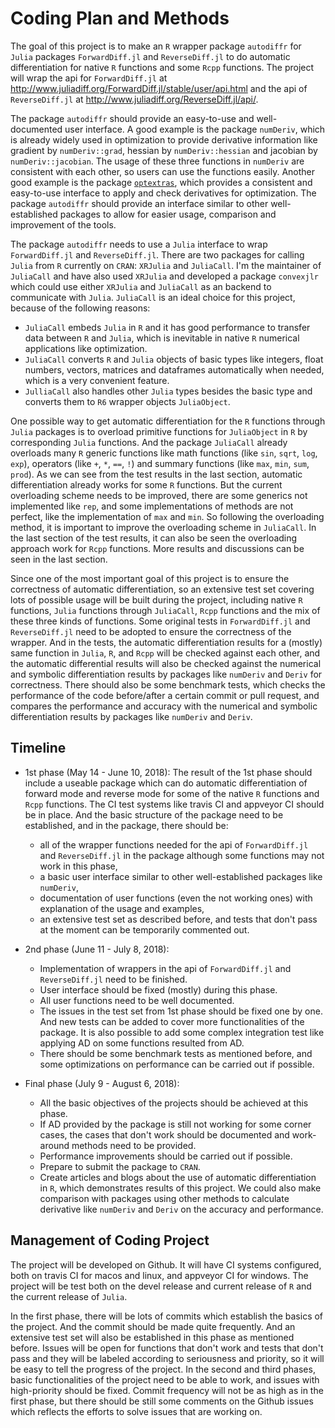 # Coding Plan and Methods

The goal of this project is to make an `R` wrapper package `autodiffr` for `Julia` packages `ForwardDiff.jl` and `ReverseDiff.jl` to do automatic differentiation for native `R` functions
and some `Rcpp` functions.
The project will wrap the api for `ForwardDiff.jl` at <http://www.juliadiff.org/ForwardDiff.jl/stable/user/api.html>
and the api of `ReverseDiff.jl` at <http://www.juliadiff.org/ReverseDiff.jl/api/>.

The package `autodiffr` should provide an easy-to-use and well-documented user interface.
A good example is the package `numDeriv`, which is already widely used in optimization to provide derivative information like gradient by `numDeriv::grad`, hessian by `numDeriv::hessian` and jacobian by `numDeriv::jacobian`.
The usage of these three functions in `numDeriv` are consistent with each other,
so users can use the functions easily.
Another good example is the package [`optextras`]( https://CRAN.R-project.org/package=optextras), which provides a consistent and easy-to-use interface to apply and check derivatives for optimization.
The package `autodiffr` should provide an interface similar to other well-established packages to allow for easier usage, comparison and improvement of the tools.

The package `autodiffr` needs to use a `Julia` interface to wrap `ForwardDiff.jl` and `ReverseDiff.jl`.
There are two packages for calling `Julia` from `R` currently on `CRAN`: `XRJulia` and `JuliaCall`.
I'm the maintainer of `JuliaCall` and have also used `XRJulia` and developed a package `convexjlr` which could use either `XRJulia` and `JuliaCall` as an backend to communicate with `Julia`.
`JuliaCall` is an ideal choice for this project, because of the following reasons:
* `JuliaCall` embeds `Julia` in `R` and it has good performance to transfer data between `R` and `Julia`, which is inevitable in native `R` numerical applications like optimization.
* `JuliaCall` converts `R` and `Julia` objects of basic types like integers, float numbers, vectors, matrices and  dataframes automatically when needed, which is a very convenient feature.
* `JulliaCall` also handles other `Julia` types besides the basic type and converts them to `R6` wrapper objects `JuliaObject`.

One possible way to get automatic differentiation for the `R` functions through `Julia` packages is to overload  primitive functions for `JuliaObject` in `R` by corresponding `Julia` functions.
And the package `JuliaCall` already
overloads many `R` generic functions like math functions (like `sin`, `sqrt`, `log`, `exp`), operators (like `+`, `*`, `==`, `!`) and summary functions (like `max`, `min`, `sum`, `prod`).
As we can see from the test results in the last section,
automatic differentiation already works for some `R` functions.
But the current overloading scheme needs to be improved,
there are some generics not implemented like `rep`,
and some implementations of methods are not perfect, like the implementation of `max` and `min`.
So following the overloading method,
it is important to improve the overloading scheme in `JuliaCall`.
In the last section of the test results, it can also be seen the overloading approach work for `Rcpp` functions.
More results and discussions can be seen in the last section.

Since one of the most important goal of this project is to ensure the correctness of
automatic differentiation, so an extensive test set covering lots of possible usage
will be built during the project, including native `R` functions, `Julia` functions
through `JuliaCall`, `Rcpp` functions and the mix of these three kinds of functions.
Some original tests in `ForwardDiff.jl`
and `ReverseDiff.jl` need to be adopted to ensure the correctness of the wrapper.
And in the tests, the automatic differentiation results for a (mostly) same function
in `Julia`, `R`, and `Rcpp`
will be checked against each other,
and the automatic differential results will also be checked against the numerical
and symbolic differentiation results by packages like `numDeriv` and `Deriv` for correctness.
There should also be some benchmark tests, which checks the performance of the code
before/after a certain commit or pull request,
and compares the performance and accuracy with the numerical
and symbolic differentiation results by packages like `numDeriv` and `Deriv`.

## Timeline

* 1st phase (May 14 - June 10, 2018):
The result of the 1st phase should include a useable package which can do automatic differentiation of forward mode and reverse mode for some of the native `R` functions and `Rcpp` functions.
The CI test systems like travis CI and appveyor CI should be in place.
And the basic structure of the package need to be established, and in the package, there should be:
    * all of the wrapper functions needed for the api of `ForwardDiff.jl` and `ReverseDiff.jl` in the package although some functions may not work in this phase,
    * a basic user interface similar to other well-established packages like `numDeriv`,
    * documentation of user functions (even the not working ones) with explanation of the usage and examples,
    * an extensive test set as described before, and tests that don't pass at the moment can be temporarily commented out.

* 2nd phase (June 11 - July 8, 2018):
    * Implementation of wrappers in the api of `ForwardDiff.jl` and `ReverseDiff.jl` need to be finished.
    * User interface should be fixed (mostly) during this phase.
    * All user functions need to be well documented.
    * The issues in the test set from 1st phase should be fixed one by one.
    And new tests can be added to cover more functionalities of the package.
    It is also possible to add some complex integration test like applying AD on some functions resulted from AD.
    * There should be some benchmark tests as mentioned before, and some optimizations on performance can be carried out if possible.

* Final phase (July 9 - August 6, 2018):
    * All the basic objectives of the projects should be achieved at this phase.
    * If AD provided by the package is still not working for some corner cases,
    the cases that don't work should be documented and work-around methods need to be provided.
    * Performance improvements should be carried out if possible.
    * Prepare to submit the package to `CRAN`.
    * Create articles and blogs about the use of automatic differentiation in `R`, which demonstrates results of this project. We could also make comparison with packages using other methods to calculate derivative like `numDeriv` and `Deriv` on the accuracy and performance.

## Management of Coding Project

The project will be developed on Github.
It will have CI systems configured, both on travis CI for macos and linux, and appveyor CI
for windows.
The project will be test both  on the devel release and current release of `R` and the current release of `Julia`.

In the first phase, there will be lots of commits
which establish the basics of the project.
And the commit should be made quite frequently.
And an extensive test set will also be established in this phase as mentioned before.
Issues will be open for functions that don't work and tests that don't pass and they will be labeled according to seriousness and priority,
so it will be easy to tell the progress of the project.
In the second and third phases, basic functionalities of the project need to be able to work,
and issues with high-priority should be fixed.
Commit frequency will not be as high as in the first phase, but there should be still some comments on the Github issues which reflects the efforts to solve issues that are working on.
